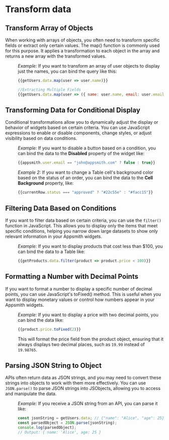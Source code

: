 # Transform data 


## Transform Array of Objects

When working with arrays of objects, you often need to transform specific fields or extract only certain values. The map() function is commonly used for this purpose. It applies a transformation to each object in the array and returns a new array with the transformed values.

<dd>


*Example:* If you want to transform an array of user objects to display just the names, you can bind the query like this:

```js
{{getUsers.data.map(user => user.name)}}

//Extracting Multiple Fields
{{getUsers.data.map(user => ({ name: user.name, email: user.email }))}}
```

</dd>

## Transforming Data for Conditional Display

Conditional transformations allow you to dynamically adjust the display or behavior of widgets based on certain criteria. You can use JavaScript expressions to enable or disable components, change styles, or adjust visibility based on data conditions.


<dd>

*Example:* If you want to disable a button based on a condition, you can bind the data to the **Disabled** property of the widget like:

```js
{{appsmith.user.email == "john@appsmith.com" ? false : true}}
```

*Example 2:* If you want to change a Table cell's background color based on the status of an order, you can bind the data to the **Cell Background** property, like:

```js
{{currentRow.status === "approved" ? "#22c55e" : "#facc15"}}
```
</dd>

## Filtering Data Based on Conditions


If you want to filter data based on certain criteria, you can use the `filter()` function in JavaScript. This allows you to display only the items that meet specific conditions, helping you narrow down large datasets to show only relevant information in your Appsmith widgets.

<dd>

*Example:* If you want to display products that cost less than $100, you can bind the data to a Table like:

```js
{{getProducts.data.filter(product => product.price < 100)}}
```
</dd>

## Formatting a Number with Decimal Points

If you want to format a number to display a specific number of decimal points, you can use JavaScript's toFixed() method. This is useful when you want to display monetary values or control how numbers appear in your Appsmith widgets.

<dd>

*Example:* If you want to display a price with two decimal points, you can bind the data like:

```js
{{product.price.toFixed(2)}}
```

This will format the price field from the product object, ensuring that it always displays two decimal places, such as `19.99` instead of `19.98765`.

</dd>


## Parsing JSON String to Object

APIs often return data as JSON strings, and you may need to convert these strings into objects to work with them more effectively. You can use `JSON.parse()` to parse JSON strings into JSObjects, allowing you to access and manipulate the data.

<dd>

*Example:* If you receive a JSON string from an API, you can parse it like:

```js
const jsonString = getUsers.data; // {"name": "Alice", "age": 25}
const parsedObject = JSON.parse(jsonString);
console.log(parsedObject);
// Output: { name: 'Alice', age: 25 }
```

</dd>

